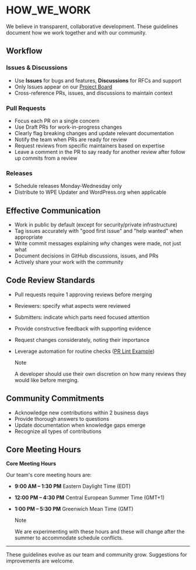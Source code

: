 # HOW_WE_WORK

We believe in transparent, collaborative development. These guidelines document how we work together and with our community.

## Workflow

### Issues & Discussions

- Use **Issues** for bugs and features, **Discussions** for RFCs and support
- Only Issues appear on our [Project Board](https://github.com/orgs/wpengine/projects/13)
- Cross-reference PRs, issues, and discussions to maintain context

### Pull Requests

- Focus each PR on a single concern
- Use Draft PRs for work-in-progress changes
- Clearly flag breaking changes and update relevant documentation
- Notify the team when PRs are ready for review
- Request reviews from specific maintainers based on expertise
- Leave a comment in the PR to say ready for another review after follow up commits from a review

### Releases

- Schedule releases Monday-Wednesday only
- Distribute to WPE Updater and WordPress.org when applicable

## Effective Communication

- Work in public by default (except for security/private infrastructure)
- Tag issues accurately with "good first issue" and "help wanted" when appropriate
- Write commit messages explaining *why* changes were made, not just what
- Document decisions in GitHub discussions, issues, and PRs
- Actively share your work with the community

## Code Review Standards

- Pull requests require 1 approving reviews before merging 
- Reviewers: specify what aspects were reviewed
- Submitters: indicate which parts need focused attention
- Provide constructive feedback with supporting evidence
- Request changes considerately, noting their importance
- Leverage automation for routine checks ([PR Lint Example](https://github.com/wp-graphql/wp-graphql/blob/develop/.github/workflows/lint-pr.yml))

  >[!NOTE]
  >A developer should use their own discretion on how many reviews they would like before merging.

## Community Commitments

- Acknowledge new contributions within 2 business days
- Provide thorough answers to questions
- Update documentation when knowledge gaps emerge
- Recognize all types of contributions


## Core Meeting Hours

**Core Meeting Hours**

Our team's core meeting hours are:

- **9:00 AM – 1:30 PM** Eastern Daylight Time (EDT)
- **12:00 PM – 4:30 PM** Central European Summer Time (GMT+1)
- **1:00 PM – 5:30 PM** Greenwich Mean Time (GMT)

  >[!NOTE]
  >We are experimenting with these hours and these will change after the summer to accommodate schedule conflicts.

---

These guidelines evolve as our team and community grow. Suggestions for improvements are welcome.
